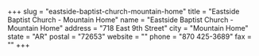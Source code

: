 +++
slug = "eastside-baptist-church-mountain-home"
title = "Eastside Baptist Church - Mountain Home"
name = "Eastside Baptist Church - Mountain Home"
address = "718 East 9th Street"
city = "Mountain Home"
state = "AR"
postal = "72653"
website = ""
phone = "870 425-3689"
fax = ""
+++

